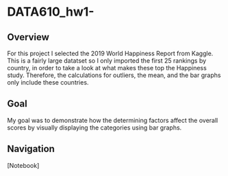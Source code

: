 # DATA610_hw1-
## Overview  
For this project I selected the 2019 World Happiness Report from Kaggle. This is a fairly large datatset so I only imported the first 25 rankings by country, in order to take a look at what makes these top the Happiness study. Therefore, the calculations for outliers, the mean, and the bar graphs only include these countries. 
## Goal
My goal was to demonstrate how the determining factors affect the overall scores by visually displaying the categories using bar graphs. 
## Navigation
[Notebook]
